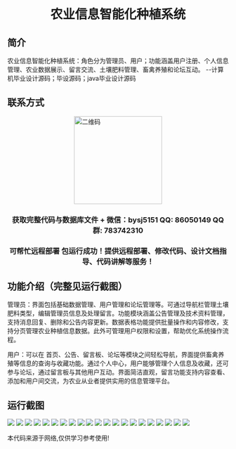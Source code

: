 <p><h1 align="center">农业信息智能化种植系统</h1></p>

## 简介
农业信息智能化种植系统：角色分为管理员、用户；功能涵盖用户注册、个人信息管理、农业数据展示、留言交流、土壤肥料管理、畜禽养殖和论坛互动。    --计算机毕业设计源码；毕设源码；java毕业设计源码


## 联系方式
<img src="https://bs-1329754181.cos.ap-shanghai.myqcloud.com/wx.jpg" alt="二维码" style="display: block; margin: 0 auto;" width="200px">
<p><h3 align="center">获取完整代码与数据库文件 + 微信：bysj5151 QQ: 86050149 QQ群: 783742310</h3></p>
<p><h3 align="center">可帮忙远程部署 包运行成功！提供远程部署、修改代码、设计文档指导、代码讲解等服务！</h3></p>

## 功能介绍（完整见运行截图）
管理员：界面包括基础数据管理、用户管理和论坛管理等。可通过导航栏管理土壤肥料类型，编辑管理员信息及处理留言。功能模块涵盖公告管理及技术资料管理，支持消息回复、删除和公告内容更新。数据表格功能提供批量操作和内容修改，支持分页管理农业种植信息数据。此外可管理用户权限和设置，帮助优化系统操作流程。

用户：可以在 首页、公告、留言板、论坛等模块之间轻松导航，界面提供畜禽养殖等信息的查询与收藏功能。通过个人中心，用户能够管理个人信息及收藏，还可参与论坛，通过留言板与其他用户互动。界面简洁直观，留言功能支持内容查看、添加和用户间交流，为农业从业者提供实用的信息管理平台。


## 运行截图
![](https://bs-1329754181.cos.ap-shanghai.myqcloud.com/ssm/AgriculturalInformationIntelligentPlantingSystem/img/001.jpg)
![](https://bs-1329754181.cos.ap-shanghai.myqcloud.com/ssm/AgriculturalInformationIntelligentPlantingSystem/img/002.jpg)
![](https://bs-1329754181.cos.ap-shanghai.myqcloud.com/ssm/AgriculturalInformationIntelligentPlantingSystem/img/003.jpg)
![](https://bs-1329754181.cos.ap-shanghai.myqcloud.com/ssm/AgriculturalInformationIntelligentPlantingSystem/img/004.jpg)
![](https://bs-1329754181.cos.ap-shanghai.myqcloud.com/ssm/AgriculturalInformationIntelligentPlantingSystem/img/005.jpg)
![](https://bs-1329754181.cos.ap-shanghai.myqcloud.com/ssm/AgriculturalInformationIntelligentPlantingSystem/img/006.jpg)
![](https://bs-1329754181.cos.ap-shanghai.myqcloud.com/ssm/AgriculturalInformationIntelligentPlantingSystem/img/007.jpg)
![](https://bs-1329754181.cos.ap-shanghai.myqcloud.com/ssm/AgriculturalInformationIntelligentPlantingSystem/img/008.jpg)
![](https://bs-1329754181.cos.ap-shanghai.myqcloud.com/ssm/AgriculturalInformationIntelligentPlantingSystem/img/009.jpg)
![](https://bs-1329754181.cos.ap-shanghai.myqcloud.com/ssm/AgriculturalInformationIntelligentPlantingSystem/img/010.jpg)
![](https://bs-1329754181.cos.ap-shanghai.myqcloud.com/ssm/AgriculturalInformationIntelligentPlantingSystem/img/011.jpg)
![](https://bs-1329754181.cos.ap-shanghai.myqcloud.com/ssm/AgriculturalInformationIntelligentPlantingSystem/img/012.jpg)
![](https://bs-1329754181.cos.ap-shanghai.myqcloud.com/ssm/AgriculturalInformationIntelligentPlantingSystem/img/013.jpg)
![](https://bs-1329754181.cos.ap-shanghai.myqcloud.com/ssm/AgriculturalInformationIntelligentPlantingSystem/img/014.jpg)
![](https://bs-1329754181.cos.ap-shanghai.myqcloud.com/ssm/AgriculturalInformationIntelligentPlantingSystem/img/015.jpg)
![](https://bs-1329754181.cos.ap-shanghai.myqcloud.com/ssm/AgriculturalInformationIntelligentPlantingSystem/img/016.jpg)
![](https://bs-1329754181.cos.ap-shanghai.myqcloud.com/ssm/AgriculturalInformationIntelligentPlantingSystem/img/017.jpg)
![](https://bs-1329754181.cos.ap-shanghai.myqcloud.com/ssm/AgriculturalInformationIntelligentPlantingSystem/img/018.jpg)
![](https://bs-1329754181.cos.ap-shanghai.myqcloud.com/ssm/AgriculturalInformationIntelligentPlantingSystem/img/019.jpg)
![](https://bs-1329754181.cos.ap-shanghai.myqcloud.com/ssm/AgriculturalInformationIntelligentPlantingSystem/img/020.jpg)
![](https://bs-1329754181.cos.ap-shanghai.myqcloud.com/ssm/AgriculturalInformationIntelligentPlantingSystem/img/021.jpg)

<p>本代码来源于网络,仅供学习参考使用!</p>
